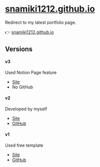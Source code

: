 # [snamiki1212.github.io](https://snamiki1212.github.io/)

Redirect to my latest portfolio page.

👉 [snamiki1212.github.io](https://snamiki1212.github.io/)

## Versions

#### v3

Used Notion Page feature

- [Site](https://snamiki1212.notion.site/AboutMe-bcbf1b16e6d045dbaa4f9ad1d4b2bc33)
- No GitHub

#### v2

Developed by myself

- [Site](https://snamiki1212.github.io/v2)
- [GitHub](https://github.com/snamiki1212/v2)

#### v1

Used free template

- [Site](https://snamiki1212.github.io/v1)
- [GitHub](https://github.com/snamiki1212/v1)
